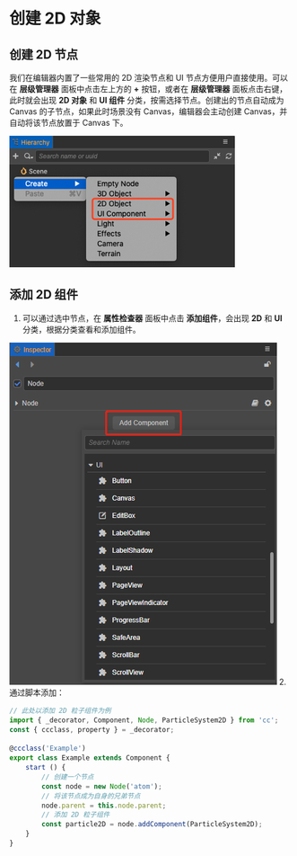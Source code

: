 # 创建 2D 对象

## 创建 2D 节点

我们在编辑器内置了一些常用的 2D 渲染节点和 UI 节点方便用户直接使用。可以在 **层级管理器** 面板中点击左上方的 **+** 按钮，或者在 **层级管理器** 面板点击右键，此时就会出现 **2D 对象** 和 **UI 组件** 分类，按需选择节点。创建出的节点自动成为 Canvas 的子节点，如果此时场景没有 Canvas，编辑器会主动创建 Canvas，并自动将该节点放置于 Canvas 下。

![create-ui](./create-2d.png)

## 添加 2D 组件

1. 可以通过选中节点，在 **属性检查器** 面板中点击 **添加组件**，会出现 **2D** 和 **UI** 分类，根据分类查看和添加组件。

![add-ui-component](./add-ui-component.png)
2. 通过脚本添加：

```ts
// 此处以添加 2D 粒子组件为例
import { _decorator, Component, Node, ParticleSystem2D } from 'cc';
const { ccclass, property } = _decorator;

@ccclass('Example')
export class Example extends Component {
    start () {
        // 创建一个节点
        const node = new Node('atom');
        // 将该节点成为自身的兄弟节点
        node.parent = this.node.parent;
        // 添加 2D 粒子组件
        const particle2D = node.addComponent(ParticleSystem2D);
    }
}
```
